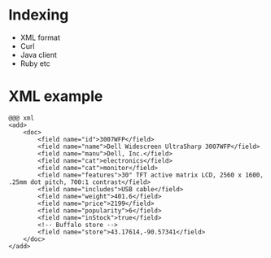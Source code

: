 <!SLIDE bullets incremental>
# Indexing #

* XML format
* Curl
* Java client
* Ruby etc

<!SLIDE code smaller>
# XML example #

    @@@ xml
    <add>
        <doc>
            <field name="id">3007WFP</field>
            <field name="name">Dell Widescreen UltraSharp 3007WFP</field>
            <field name="manu">Dell, Inc.</field>
            <field name="cat">electronics</field>
            <field name="cat">monitor</field>
            <field name="features">30" TFT active matrix LCD, 2560 x 1600, .25mm dot pitch, 700:1 contrast</field>
            <field name="includes">USB cable</field>
            <field name="weight">401.6</field>
            <field name="price">2199</field>
            <field name="popularity">6</field>
            <field name="inStock">true</field>
            <!-- Buffalo store -->
            <field name="store">43.17614,-90.57341</field>
        </doc>
    </add>



